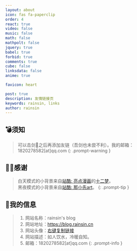 ```yaml
---
layout: about
icon: fas fa-paperclip
order: 4
react: true
video: false
music: false
math: false
mathpolt: false
jquery: true
babel: true
forbid: true
comments: true
cube: false
linksdata: false
anime: true

favicon: heart

post: true
description: 友情链接页
keywords: rainsin, links
author: rainsin
---
```


<script src="https://cdn.jsdmirror.com/npm/md5-js-tools@1.0.2/lib/md5.min.js"></script>

<style>
  /*  */
@font-face {
    font-family: "Link 隶书";
    src: url("https://rainsin-1305486451.file.myqcloud.com/rainsin-blog/fonts/links/%E8%87%AA%E7%95%99%E5%AE%8B.woff");
}

#core-wrapper,
#tail-wrapper {
    width: 100%;
    padding-right: 0 !important;
    padding-left: 0 !important;
}

#access-tags,
#access-lastmod {
    display: none;
}

#links-box{
    width: 100%;
    margin-bottom: 25px;
}

.links-box{
    display: grid;
    grid-template-columns: repeat(2,1fr);
    gap: 1rem;
}

@media (max-width: 1300px) {
    .links-box{
        grid-template-columns: 1fr 1fr;
    }
    /* #core-wrapper,
    #tail-wrapper {
    width: 100%;
    padding-right: calc(var(--bs-gutter-x) * .5) !important;
} */
}
@media (max-width: 1000px) {
    .links-box{
        grid-template-columns: 1fr;
    }
}

.links-item-box{
    display: flex;
    color: black;
    padding: 12px;
    box-shadow: 0 8px 16px -4px #2c2d300c;
    border: var(--box-border) !important;
    border-radius: 12px;
    transition: all .4s ease-in-out;
    background-size: auto 102%;
    background-position: right;
    background-position-x: 101%;
    background-repeat: no-repeat;
}

.links-item-box:hover{
    box-shadow: 0px 0px 20px #a6a8af55;
    border-bottom: var(--box-border) !important;
}

.links-item-img-box{
    display: flex;
    width: 88px;
    aspect-ratio: 1;
    align-content: center;
    justify-content: center;
    flex-wrap: wrap;
}
.links-item-img{
    background-size: cover;
    background-position: center;
    width: 64px;
    height: 64px;
    border-radius: 32px;
    border: 1px solid #dadce0;
}
.links-item-info-box{
    display: flex;
    flex-direction: column;
    justify-content: center;
    margin-left: 18px;
    flex: 1;
    /* font-family: "Link 隶书"; */
    font-weight: bold;
}

.links-item-info-name{
    font-size: 1.4rem;
    color: #000;
    line-height: 2.2rem;
}
.links-item-info-url{
    font-size: .8rem;
    color: #767676;
}
.links-item-info-dec{
    font-size: .8rem;
    color: #767676;
}

</style>

<div id="links-box"></div>

## 💣须知

> 可以击剑🤺之后再添加友链（吾剑也未尝不利）。我的邮箱：1820278582[at]qq.com
{: .prompt-warning }

## 🫶🏻感谢

> 白天模式的小背景来自[站酷: 亮点漫画](https://abenben.zcool.com.cn/)的[十二梦](https://www.zcool.com.cn/work/ZNjA0MDg3Ng==.html)。<br/>
> 黑夜模式的小背景来自[站酷: 那小先art](https://www.zcool.com.cn/u/18496248)。
{: .prompt-tip }

## 🔗我的信息

> 1. 网站名称：rainsin's blog
> 2. 网站地址：https://blog.rainsin.cn
> 3. 网站头像：[右键复制链接](https://dlink.host/1drv/aHR0cHM6Ly8xZHJ2Lm1zL2kvcyFBb2VyMmNVNVNsT0ZoX0pMWUVkY1dXQjNvSEFuREE_ZT1FekMwdXQ.webp)
> 4. 网站描述：如人饮水，冷暖自知。
> 5. 邮箱：1820278582[at]qq.com
{: .prompt-info }

<script type="text/babel"  data-type="module" src="/assets/links/links.js"></script>